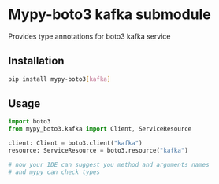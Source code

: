 # Mypy-boto3 kafka submodule

Provides type annotations for boto3 kafka service

## Installation

```bash
pip install mypy-boto3[kafka]
```

## Usage

```python
import boto3
from mypy_boto3.kafka import Client, ServiceResource

client: Client = boto3.client("kafka")
resource: ServiceResource = boto3.resource("kafka")

# now your IDE can suggest you method and arguments names
# and mypy can check types
```

